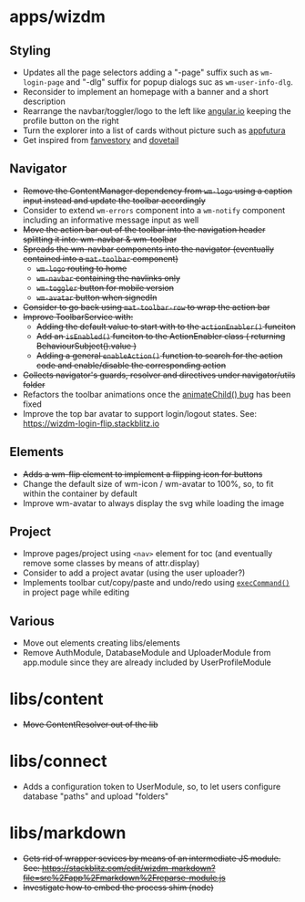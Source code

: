# **apps/wizdm**

## Styling
* Updates all the page selectors adding a "-page" suffix such as `wm-login-page` and "-dlg" suffix for popup dialogs suc as `wm-user-info-dlg`.
* Reconsider to implement an homepage with a banner and a short description
* Rearrange the navbar/toggler/logo to the left like [angular.io](https://angular.io/) keeping the profile button on the right
* Turn the explorer into a list of cards without picture such as [appfutura](https://www.appfutura.com/app-projects)
* Get inspired from [fanvestory](https://fanvestory.com) and [dovetail](https://dovetailapp.com/)

## Navigator
* ~~Remove the ContentManager dependency from `wm-logo` using a caption input instead and update the toolbar accordingly~~
* Consider to extend  `wm-errors` component into a `wm-notify` component including an informative message input as well
* ~~Move the action bar out of the toolbar into the navigation header splitting it into: wm-navbar & wm-toolbar~~
* ~~Spreads the wm-navbar components into the navigator (eventually contained into a `mat-toolbar` component)~~
  * ~~`wm-logo` routing to home~~
  * ~~`wm-navbar` containing the navlinks only~~
  * ~~`wm-toggler` button for mobile version~~
  * ~~`wm-avatar` button when signedIn~~
* ~~Consider to go back using `mat-toolbar-row` to wrap the action bar~~
* ~~Improve ToolbarService with:~~
  * ~~Adding the default value to start with to the `actionEnabler()` funciton~~
  * ~~Add an `isEnabled()` funciton to the ActionEnabler class ( returning BehaviourSubject().value )~~
  * ~~Adding a general `enableAction()` function to search for the action code and enable/disable the corresponding action~~
* ~~Collects navigator's guards, resolver and directives under navigator/utils folder~~
* Refactors the toolbar animations once the [animateChild() bug](https://github.com/angular/angular/issues/27245) has been fixed
* Improve the top bar avatar to support login/logout states. See: https://wizdm-login-flip.stackblitz.io

## Elements
* ~~Adds a wm-flip element to implement a flipping icon for buttons~~
* Change the default size of wm-icon / wm-avatar to 100%, so, to fit within the container by default
* Improve wm-avatar to always display the svg while loading the image

## Project
* Improve pages/project using `<nav>` element for toc (and eventually remove some classes by means of attr.display)
* Consider to add a project avatar (using the user uploader?)
* Implements toolbar cut/copy/paste and undo/redo using [`execCommand()`](https://developer.mozilla.org/en-US/docs/Web/API/Document/execCommand) in project page while editing

## Various
* Move out elements creating libs/elements
* Remove AuthModule, DatabaseModule and UploaderModule from app.module since they are already included by UserProfileModule

# libs/content
* ~~Move ContentResolver out of the lib~~

# libs/connect
* Adds a configuration token to UserModule, so, to let users configure database "paths" and upload "folders"

# libs/markdown
* ~~Gets rid of wrapper sevices by means of an intermediate JS module. See: https://stackblitz.com/edit/wizdm-markdown?file=src%2Fapp%2Fmarkdown%2Freparse-module.js~~
* ~~Investigate how to embed the process shim (node)~~
